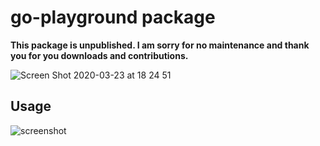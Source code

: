# go-playground package

**This package is unpublished. I am sorry for no maintenance and thank you for you downloads and contributions.**

![Screen Shot 2020-03-23 at 18 24 51](https://user-images.githubusercontent.com/529660/77302790-36e6a180-6d35-11ea-9d16-5d6b57a4ebc7.png)

## Usage

![screenshot](https://cloud.githubusercontent.com/assets/529660/3278086/f28ce7c0-f3a4-11e3-9d25-8bfa5c304020.gif)
